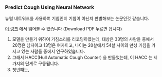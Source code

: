 ### Predict Cough Using Neural Network 

뉴럴 네트워크를 사용하여 기침인지 기침이 아닌지 판별해보는 논문인것 같습니다. 

[이 링크](http://link.springer.com/article/10.1186/1745-9974-2-8) 에서 읽어볼 수 있습니다 (Download PDF 누르면 됩니다)

1. 모델을 만들기 위하여 기침소리를 리코딩하였는데, 대상은 33명의 사람들 중에서 20명은 남자이고 13명은 여자이고, 나이는 20살에서 54살 사이의 만성 기침을 가지고 있는 사람들 중에서 연구하였습니다.
2. 그래서 HACC(Hull Automatic Cough Counter) 을 만들었는데, 이 HACC 는 세가지의 단계로 구동됩니다.
3. 첫번째는, 
